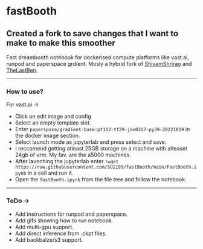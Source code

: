 # fastBooth

## Created a fork to save changes that I want to make to make this smoother

Fast dreambooth notebook for dockerised compute platforms like vast.ai, runpod and paperspace grdient.
Mosly a hybrid fork of [ShivamShrirao](https://github.com/ShivamShrirao/diffusers) and [TheLastBen](https://github.com/TheLastBen/fast-stable-diffusion).

---
### How to use?


For vast.ai ->

- Click on edit image and config
- Select an empty template slot.
- Enter `paperspace/gradient-base:pt112-tf29-jax0317-py39-20221019` in the docker image section.
- Select launch mode as jupyterlab and press select and save.
- I reccomend getting atleast 25GB storage on a machine with atleaset 24gb of vrm. My fav. are the a5000 machines.
- After launching the jupyterlab enter `!wget https://raw.githubusercontent.com/SU1199/fastBooth/main/FastBooth.ipynb` in a cell and run it.
- Open the `fastBooth.ipynb` from the file tree and follow the notebook.
---
### ToDo ->
- Add instructions for runpod and paperspace.
- Add gifs showing how to run notebook.
- Add multi-gpu support.
- Add direct inference from .ckpt files.
- Add backbalze/s3 support.
